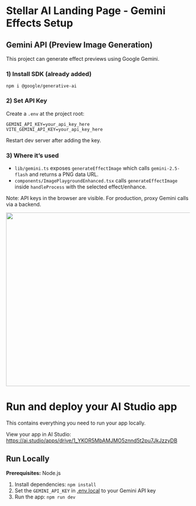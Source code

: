 # Stellar AI Landing Page - Gemini Effects Setup

## Gemini API (Preview Image Generation)

This project can generate effect previews using Google Gemini.

### 1) Install SDK (already added)

```
npm i @google/generative-ai
```

### 2) Set API Key

Create a `.env` at the project root:

```
GEMINI_API_KEY=your_api_key_here
VITE_GEMINI_API_KEY=your_api_key_here
```

Restart dev server after adding the key.

### 3) Where it’s used

- `lib/gemini.ts` exposes `generateEffectImage` which calls `gemini-2.5-flash` and returns a PNG data URL.
- `components/ImagePlaygroundEnhanced.tsx` calls `generateEffectImage` inside `handleProcess` with the selected effect/enhance.

Note: API keys in the browser are visible. For production, proxy Gemini calls via a backend.

<div align="center">
<img width="1200" height="475" alt="GHBanner" src="https://github.com/user-attachments/assets/0aa67016-6eaf-458a-adb2-6e31a0763ed6" />
</div>

# Run and deploy your AI Studio app

This contains everything you need to run your app locally.

View your app in AI Studio: https://ai.studio/apps/drive/1_YKOR5MbAMJMO5znnd5t2pu7JkJzzyDB

## Run Locally

**Prerequisites:**  Node.js


1. Install dependencies:
   `npm install`
2. Set the `GEMINI_API_KEY` in [.env.local](.env.local) to your Gemini API key
3. Run the app:
   `npm run dev`

